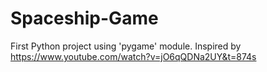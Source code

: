 # Spaceship-Game
First Python project using 'pygame' module. Inspired by https://www.youtube.com/watch?v=jO6qQDNa2UY&t=874s
